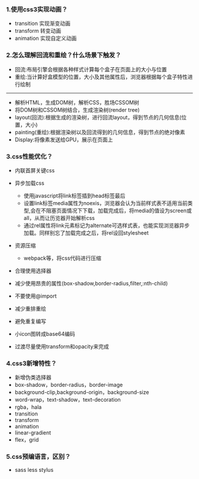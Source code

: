 <!--
 * @Author: 41
 * @Date: 2022-03-13 10:00:03
 * @LastEditors: 41
 * @LastEditTime: 2022-03-13 10:35:11
 * @Description: 
-->
### 1.使用css3实现动画？
- transition 实现渐变动画
- transform 转变动画
- animation 实现自定义动画

### 2.怎么理解回流和重绘？什么场景下触发？
- 回流:布局引擎会根据各种样式计算每个盒子在页面上的大小与位置
- 重绘:当计算好盒模型的位置，大小及其他属性后，浏览器根据每个盒子特性进行绘制
***
- 解析HTML，生成DOM树，解析CSS，胜场CSSOM树
- 将DOM树和CSSOM树结合，生成渲染树(render tree)
- layout(回流):根据生成的渲染树，进行回流layout，得到节点的几何信息(位置，大小)
- painting(重绘):根据渲染树以及回流得到的几何信息，得到节点的绝对像素
- Display:将像素发送给GPU，展示在页面上

### 3.css性能优化？
- 内联首屏关键css
- 异步加载css
  - 使用javascript将link标签插到head标签最后
  - 设置link标签media属性为noexis，浏览器会认为当前样式表不适用当前类型,会在不阻塞页面情况下下载，加载完成后，将media的值设为screen或all，从而让历览器开始解析css
  - 通过rel属性将link元素标记为alternate可选样式表，也能实现浏览器异步加载。同样别忘了加载完成之后，将rel设回stylesheet
- 资源压缩
  - webpack等，将css代码进行压缩
- 合理使用选择器
- 减少使用昂贵的属性(box-shadow,border-radius,filter,:nth-child)
- 不要使用@import

- 减少重排重绘
- 避免重复编写
- 小icon图转成base64编码
- 过渡尽量使用transform和opacity来完成

### 4.css3新增特性？
- 新增伪类选择器
- box-shadow，border-radius，border-image
- background-clip,background-origin，background-size
- word-wrap，text-shadow，text-decoration
- rgba，hala
- transition
- transform
- animation
- linear-gradient
- flex，grid

### 5.css预编语言，区别？
- sass less stylus


